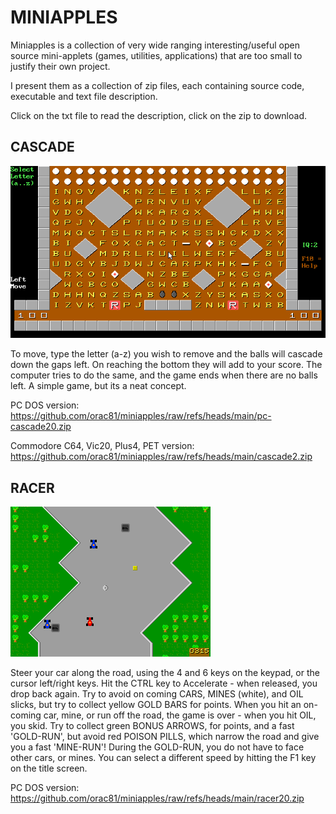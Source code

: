# MINIAPPLES

Miniapples is a collection of very wide ranging interesting/useful open source mini-applets (games, utilities, applications) that are too small to justify their own project.

I present them as a collection of zip files, each containing source code, executable and text file description.

Click on the txt file to read the description, click on the zip to download.

## CASCADE

<img src="https://github.com/orac81/miniapples/blob/main/pc-cascade-screen.png">


To  move, type the letter (a-z) you wish to remove and the balls will cascade
down the gaps left. On reaching the bottom they will add to your score. 
The computer tries to do the same, and the game ends when there are no balls left.
A simple game, but its a neat concept.

PC DOS version:
<https://github.com/orac81/miniapples/raw/refs/heads/main/pc-cascade20.zip>

Commodore C64, Vic20, Plus4, PET version:
<https://github.com/orac81/miniapples/raw/refs/heads/main/cascade2.zip>


## RACER

<img src ="https://github.com/orac81/miniapples/blob/main/racer-screen1.png">


Steer your car along the road, using the 4
and 6 keys on the keypad, or the cursor left/right keys. Hit the
CTRL key to Accelerate - when released, you drop back again.
Try to avoid on coming CARS, MINES (white), and OIL slicks, but
try to collect yellow GOLD BARS for points. When you hit an
on-coming car, mine, or run off the road, the game is over - when
you hit OIL, you skid. Try to collect green BONUS ARROWS, for
points, and a fast 'GOLD-RUN', but avoid red POISON PILLS, which
narrow the road and give you a fast 'MINE-RUN'!
During the GOLD-RUN, you do not have to face other cars, or mines.
You can select a different speed by hitting the F1 key on the title
screen.

PC DOS version:
<https://github.com/orac81/miniapples/raw/refs/heads/main/racer20.zip>

